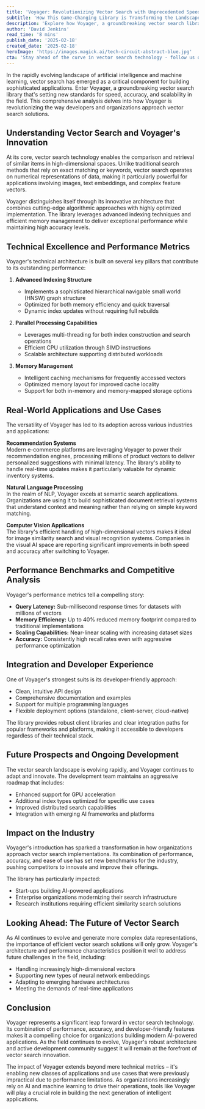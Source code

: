 ```yaml
---
title: 'Voyager: Revolutionizing Vector Search with Unprecedented Speed and Precision'
subtitle: 'How This Game-Changing Library is Transforming the Landscape of Vector Search Technology'
description: 'Explore how Voyager, a groundbreaking vector search library, is setting new standards for speed, accuracy, and scalability in vector search technology, revolutionizing applications across various industries.'
author: 'David Jenkins'
read_time: '8 mins'
publish_date: '2025-02-18'
created_date: '2025-02-18'
heroImage: 'https://images.magick.ai/tech-circuit-abstract-blue.jpg'
cta: 'Stay ahead of the curve in vector search technology - follow us on LinkedIn for the latest updates on Voyager and other groundbreaking developments in AI infrastructure.'
---
```


In the rapidly evolving landscape of artificial intelligence and machine learning, vector search has emerged as a critical component for building sophisticated applications. Enter Voyager, a groundbreaking vector search library that's setting new standards for speed, accuracy, and scalability in the field. This comprehensive analysis delves into how Voyager is revolutionizing the way developers and organizations approach vector search solutions.

## Understanding Vector Search and Voyager's Innovation

At its core, vector search technology enables the comparison and retrieval of similar items in high-dimensional spaces. Unlike traditional search methods that rely on exact matching or keywords, vector search operates on numerical representations of data, making it particularly powerful for applications involving images, text embeddings, and complex feature vectors.

Voyager distinguishes itself through its innovative architecture that combines cutting-edge algorithmic approaches with highly optimized implementation. The library leverages advanced indexing techniques and efficient memory management to deliver exceptional performance while maintaining high accuracy levels.

## Technical Excellence and Performance Metrics

Voyager's technical architecture is built on several key pillars that contribute to its outstanding performance:

1. **Advanced Indexing Structure**
   - Implements a sophisticated hierarchical navigable small world (HNSW) graph structure
   - Optimized for both memory efficiency and quick traversal
   - Dynamic index updates without requiring full rebuilds

2. **Parallel Processing Capabilities**
   - Leverages multi-threading for both index construction and search operations
   - Efficient CPU utilization through SIMD instructions
   - Scalable architecture supporting distributed workloads

3. **Memory Management**
   - Intelligent caching mechanisms for frequently accessed vectors
   - Optimized memory layout for improved cache locality
   - Support for both in-memory and memory-mapped storage options

## Real-World Applications and Use Cases

The versatility of Voyager has led to its adoption across various industries and applications:

**Recommendation Systems**  
Modern e-commerce platforms are leveraging Voyager to power their recommendation engines, processing millions of product vectors to deliver personalized suggestions with minimal latency. The library's ability to handle real-time updates makes it particularly valuable for dynamic inventory systems.

**Natural Language Processing**  
In the realm of NLP, Voyager excels at semantic search applications. Organizations are using it to build sophisticated document retrieval systems that understand context and meaning rather than relying on simple keyword matching.

**Computer Vision Applications**  
The library's efficient handling of high-dimensional vectors makes it ideal for image similarity search and visual recognition systems. Companies in the visual AI space are reporting significant improvements in both speed and accuracy after switching to Voyager.

## Performance Benchmarks and Competitive Analysis

Voyager's performance metrics tell a compelling story:

- **Query Latency:** Sub-millisecond response times for datasets with millions of vectors
- **Memory Efficiency:** Up to 40% reduced memory footprint compared to traditional implementations
- **Scaling Capabilities:** Near-linear scaling with increasing dataset sizes
- **Accuracy:** Consistently high recall rates even with aggressive performance optimization

## Integration and Developer Experience

One of Voyager's strongest suits is its developer-friendly approach:

- Clean, intuitive API design
- Comprehensive documentation and examples
- Support for multiple programming languages
- Flexible deployment options (standalone, client-server, cloud-native)

The library provides robust client libraries and clear integration paths for popular frameworks and platforms, making it accessible to developers regardless of their technical stack.

## Future Prospects and Ongoing Development

The vector search landscape is evolving rapidly, and Voyager continues to adapt and innovate. The development team maintains an aggressive roadmap that includes:

- Enhanced support for GPU acceleration
- Additional index types optimized for specific use cases
- Improved distributed search capabilities
- Integration with emerging AI frameworks and platforms

## Impact on the Industry

Voyager's introduction has sparked a transformation in how organizations approach vector search implementations. Its combination of performance, accuracy, and ease of use has set new benchmarks for the industry, pushing competitors to innovate and improve their offerings.

The library has particularly impacted:
- Start-ups building AI-powered applications
- Enterprise organizations modernizing their search infrastructure
- Research institutions requiring efficient similarity search solutions

## Looking Ahead: The Future of Vector Search

As AI continues to evolve and generate more complex data representations, the importance of efficient vector search solutions will only grow. Voyager's architecture and performance characteristics position it well to address future challenges in the field, including:

- Handling increasingly high-dimensional vectors
- Supporting new types of neural network embeddings
- Adapting to emerging hardware architectures
- Meeting the demands of real-time applications

## Conclusion

Voyager represents a significant leap forward in vector search technology. Its combination of performance, accuracy, and developer-friendly features makes it a compelling choice for organizations building modern AI-powered applications. As the field continues to evolve, Voyager's robust architecture and active development community suggest it will remain at the forefront of vector search innovation.

The impact of Voyager extends beyond mere technical metrics – it's enabling new classes of applications and use cases that were previously impractical due to performance limitations. As organizations increasingly rely on AI and machine learning to drive their operations, tools like Voyager will play a crucial role in building the next generation of intelligent applications.